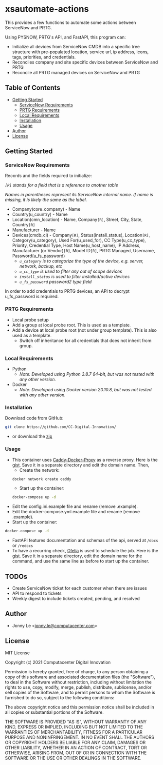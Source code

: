 # xsautomate-actions

This provides a few functions to automate some actions between ServiceNow and PRTG.

Using PYSNOW, PRTG's API, and FastAPI, this program can:
* Initialize all devices from ServiceNow CMDB into a specific tree structure with pre-populated location, service url, ip address, icons, tags, priorities, and credentials.
* Reconciles company and site specific devices between ServiceNow and PRTG
* Reconcile all PRTG managed devices on ServiceNow and PRTG

## Table of Contents
* [Getting Started](#getting-started)
    * [ServiceNow Requirements](#servicenow-requirements)
    * [PRTG Requirements](#prtg-requirements)
    * [Local Requirements](#local-requirements)
    * [Installation](#installation)
    * [Usage](#usage)
* [Author](#author)
* [License](#license)

## Getting Started

### ServiceNow Requirements

Records and the fields required to initialize:

_`[R]` stands for a field that is a reference to another table_

_Names in parentheses represent its ServiceNow internal name. If name is missing, it is likely the same as the label._

* Company(core_company) - Name
* Country(u_country) - Name
* Location(cmn_location) - Name, Company`[R]`, Street, City, State, Country`[R]`
* Manufacturer - Name
* Devices(cmdb_ci) - Company`[R]`, Status(install_status), Location`[R]`, Category(u_category), Used For(u_used_for), CC Type(u_cc_type), Priority, Credential Type, Host Name(u_host_name), IP Address, Manufacturer (or Vendor)`[R]`, Model ID`[R]`, PRTG Managed, Username, Password(u_fs_password)
    * _`u_category` is to categorize the type of the device, e.g. server, network, backup, etc_
    * _`u_cc_type` is used to filter any out of scope devices_
    * _`install_status` is used to filter installed/active devices_
    * _`u_fs_password` password2 type field_
 
 In order to add credentials to PRTG devices, an API to decrypt u_fs_password is required.

### PRTG Requirements

* Local probe setup
* Add a group at local probe root. This is used as a template.
* Add a device at local probe root (not under group template). This is also used as a template.
    * Switch off inheritance for all credentials that does not inherit from group.

### Local Requirements

* Python
    * _Note: Developed using Python 3.8.7 64-bit, but was not tested with any other version._
* Docker
    * _Note: Developed using Docker version 20.10.8, but was not tested with any other version._

### Installation

Download code from GitHub:

```bash
git clone https://github.com/CC-Digital-Innovation/
```

* or download the [zip]()

### Usage

* This container uses [Caddy-Docker-Proxy](https://github.com/lucaslorentz/caddy-docker-proxy) as a reverse proxy. Here is the [gist](https://gist.github.com/jonnyle2/e78b2803d1da709b8c5153a1248c4327). Save it in a separate directory and edit the domain name. Then,
    * Create the network:
    ```bash
    docker network create caddy
    ```
    * Start up the container:
    ```bash
    docker-compose up -d
    ```
* Edit the config.ini.example file and rename (remove .example).
* Edit the docker-compose.yml.example file and rename (remove .example).
* Start up the container:
```bash
docker-compose up -d
```
* FastAPI features documentation and schemas of the api, served at `/docs` or `/redocs`
* To have a recurring check, [Ofelia](https://github.com/mcuadros/ofelia) is used to schedule the job. Here is the [gist](https://gist.github.com/jonnyle2/d4d2859ea444e33a1c0cb06b44eb36d7). Save it in a separate directory, edit the domain name for the command, and use the same line as before to start up the container.

## TODOs
* Create ServiceNow ticket for each customer when there are issues
* API to respond to tickets
* Weekly digest to include tickets created, pending, and resolved

## Author
* Jonny Le <<jonny.le@computacenter.com>>

## License
MIT License

Copyright (c) 2021 Computacenter Digital Innovation

Permission is hereby granted, free of charge, to any person obtaining a copy
of this software and associated documentation files (the "Software"), to deal
in the Software without restriction, including without limitation the rights
to use, copy, modify, merge, publish, distribute, sublicense, and/or sell
copies of the Software, and to permit persons to whom the Software is
furnished to do so, subject to the following conditions:

The above copyright notice and this permission notice shall be included in all
copies or substantial portions of the Software.

THE SOFTWARE IS PROVIDED "AS IS", WITHOUT WARRANTY OF ANY KIND, EXPRESS OR
IMPLIED, INCLUDING BUT NOT LIMITED TO THE WARRANTIES OF MERCHANTABILITY,
FITNESS FOR A PARTICULAR PURPOSE AND NONINFRINGEMENT. IN NO EVENT SHALL THE
AUTHORS OR COPYRIGHT HOLDERS BE LIABLE FOR ANY CLAIM, DAMAGES OR OTHER
LIABILITY, WHETHER IN AN ACTION OF CONTRACT, TORT OR OTHERWISE, ARISING FROM,
OUT OF OR IN CONNECTION WITH THE SOFTWARE OR THE USE OR OTHER DEALINGS IN THE
SOFTWARE.